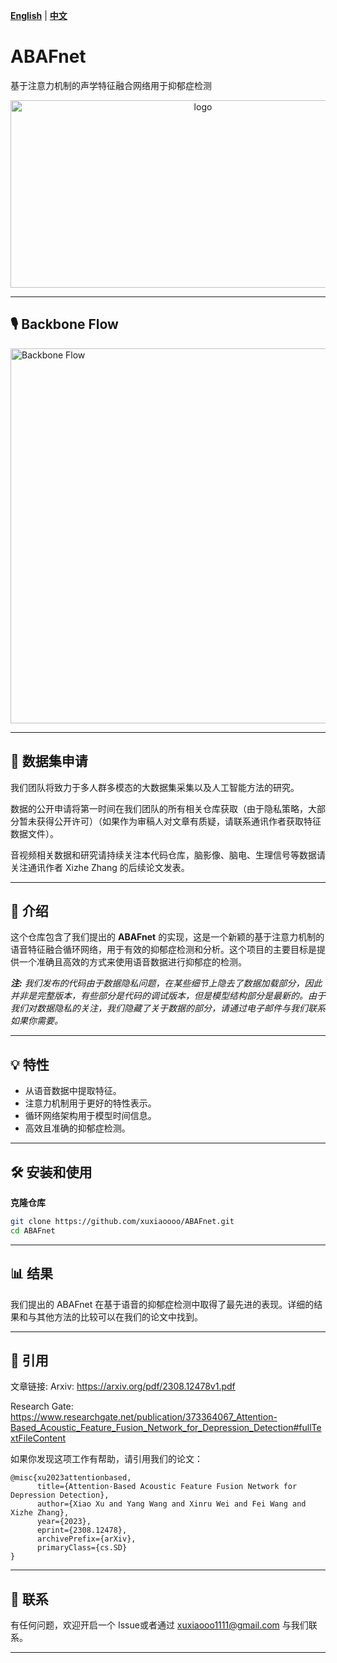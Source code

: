**[English](README.md)** | **[中文](README_CN.md)**

# ABAFnet
基于注意力机制的声学特征融合网络用于抑郁症检测

<p align="center">
  <img src="https://github.com/xuxiaoooo/ABAFnet/blob/main/draw/LOGO 1.png" width="600" height="300" alt="logo"/>
</p>

---

## 🎙️ Backbone Flow

<img src="https://github.com/xuxiaoooo/ABAFnet/blob/main/draw/fig2.jpg" width="600" height="600" alt="Backbone Flow"/>

---

## 📙 数据集申请

我们团队将致力于多人群多模态的大数据集采集以及人工智能方法的研究。

数据的公开申请将第一时间在我们团队的所有相关仓库获取（由于隐私策略，大部分暂未获得公开许可）（如果作为审稿人对文章有质疑，请联系通讯作者获取特征数据文件）。

音视频相关数据和研究请持续关注本代码仓库，脑影像、脑电、生理信号等数据请关注通讯作者 Xizhe Zhang 的后续论文发表。

---

## 📌 介绍

这个仓库包含了我们提出的 **ABAFnet** 的实现，这是一个新颖的基于注意力机制的语音特征融合循环网络，用于有效的抑郁症检测和分析。这个项目的主要目标是提供一个准确且高效的方式来使用语音数据进行抑郁症的检测。

_**注:** 我们发布的代码由于数据隐私问题，在某些细节上隐去了数据加载部分，因此并非是完整版本，有些部分是代码的调试版本，但是模型结构部分是最新的。由于我们对数据隐私的关注，我们隐藏了关于数据的部分，请通过电子邮件与我们联系如果你需要。_

---

## 💡 特性
- 从语音数据中提取特征。
- 注意力机制用于更好的特性表示。
- 循环网络架构用于模型时间信息。
- 高效且准确的抑郁症检测。

---

## 🛠️ 安装和使用
**克隆仓库**
```bash
git clone https://github.com/xuxiaoooo/ABAFnet.git
cd ABAFnet
```
---
## 📊 结果

我们提出的 ABAFnet 在基于语音的抑郁症检测中取得了最先进的表现。详细的结果和与其他方法的比较可以在我们的论文中找到。

---

## 📄 引用
文章链接:
Arxiv: https://arxiv.org/pdf/2308.12478v1.pdf


Research Gate: https://www.researchgate.net/publication/373364067_Attention-Based_Acoustic_Feature_Fusion_Network_for_Depression_Detection#fullTextFileContent

如果你发现这项工作有帮助，请引用我们的论文：
```
@misc{xu2023attentionbased,
      title={Attention-Based Acoustic Feature Fusion Network for Depression Detection}, 
      author={Xiao Xu and Yang Wang and Xinru Wei and Fei Wang and Xizhe Zhang},
      year={2023},
      eprint={2308.12478},
      archivePrefix={arXiv},
      primaryClass={cs.SD}
}
```

---

## 📧 联系

有任何问题，欢迎开启一个 Issue或者通过 xuxiaooo1111@gmail.com 与我们联系。

---
